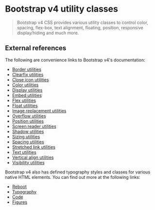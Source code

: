 # Bootstrap v4 utility classes

> Bootstrap v4 CSS provides various utility classes to control color, spacing, flex-box, text
> alignment, floating, position, responsive display/hiding and much more.

## External references

The following are convenience links to Bootstrap v4's documentation:

- [Border utilities](https://getbootstrap.com/docs/4.3/utilities/borders/)
- [Clearfix utilities](https://getbootstrap.com/docs/4.3/utilities/clearfix/)
- [Close icon utilities](https://getbootstrap.com/docs/4.3/utilities/close-icon/)
- [Color utilities](https://getbootstrap.com/docs/4.3/utilities/colors/)
- [Display utilities](https://getbootstrap.com/docs/4.3/utilities/display/)
- [Embed utilities](https://getbootstrap.com/docs/4.3/utilities/embed/)
- [Flex utilities](https://getbootstrap.com/docs/4.3/utilities/flex/)
- [Float utilities](https://getbootstrap.com/docs/4.3/utilities/float/)
- [Image replacement utilities](https://getbootstrap.com/docs/4.3/utilities/image-replacement/)
- [Overflow utilities](https://getbootstrap.com/docs/4.3/utilities/overflow/)
- [Position utilities](https://getbootstrap.com/docs/4.3/utilities/position/)
- [Screen reader utilities](https://getbootstrap.com/docs/4.3/utilities/screen-readers/)
- [Shadow utilities](https://getbootstrap.com/docs/4.3/utilities/shadows/)
- [Sizing utilities](https://getbootstrap.com/docs/4.3/utilities/sizing/)
- [Spacing utilities](https://getbootstrap.com/docs/4.3/utilities/spacing/)
- [Stretched link utilities](https://getbootstrap.com/docs/4.3/utilities/stretched-link/)
- [Text utilities](https://getbootstrap.com/docs/4.3/utilities/text/)
- [Vertical align utilities](https://getbootstrap.com/docs/4.3/utilities/vertical-align/)
- [Visibility utilities](https://getbootstrap.com/docs/4.3/utilities/visibility/)

Bootstrap v4 also has defined typography styles and classes for various native HTML elements. You
can find out more at the following links:

- [Reboot](https://getbootstrap.com/docs/4.3/content/reboot/)
- [Typography](https://getbootstrap.com/docs/4.3/content/typography/)
- [Code](https://getbootstrap.com/docs/4.3/content/code/)
- [Figures](https://getbootstrap.com/docs/4.3/content/figures/)
